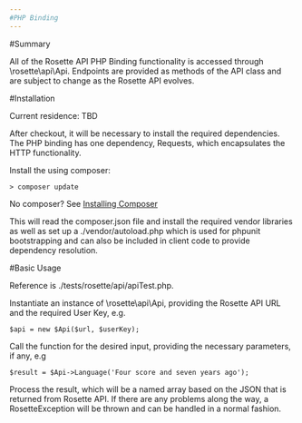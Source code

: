 ```yaml
---
#PHP Binding
---
```

#Summary

All of the Rosette API PHP Binding functionality is accessed through \rosette\api\Api.  Endpoints are provided as methods of the API class and are subject to change as the Rosette API evolves.

#Installation

Current residence: TBD

After checkout, it will be necessary to install the required dependencies.  The PHP binding has one dependency, Requests, which encapsulates the HTTP functionality.

Install the  using composer:
```
> composer update
```
No composer?  See [Installing Composer](https://getcomposer.org/doc/00-intro.md#installation-linux-unix-osx)

This will read the composer.json file and install the required vendor libraries as well as set up a ./vendor/autoload.php which is used for phpunit bootstrapping and can also be included in client code to provide dependency resolution.

#Basic Usage

Reference is ./tests/rosette/api/apiTest.php.

Instantiate an instance of \rosette\api\Api, providing the Rosette API URL and the required User Key, e.g.
```
$api = new $Api($url, $userKey);
```
Call the function for the desired input, providing the necessary parameters, if any, e.g
```
$result = $Api->Language('Four score and seven years ago');
```
Process the result, which will be a named array based on the JSON that is returned from Rosette API.  If there are any problems along the way, a RosetteException will be thrown and can be handled in a normal fashion.
